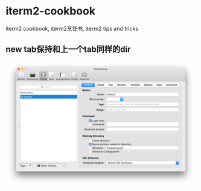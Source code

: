# iterm2-cookbook
iterm2 cookbook, iterm2烹饪书, iterm2 tips and tricks

## new tab保持和上一个tab同样的dir  
![](https://raw.githubusercontent.com/huahuayu/img/master/20190701075056.png)
